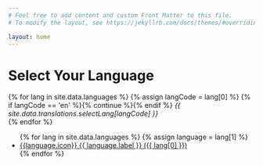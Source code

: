 ```yaml
---
# Feel free to add content and custom Front Matter to this file.
# To modify the layout, see https://jekyllrb.com/docs/themes/#overriding-theme-defaults

layout: home
---
```

<h1>Select Your Language</h1>
{% for lang in site.data.languages %}
  {% assign langCode = lang[0] %}
  {% if langCode == 'en' %}{% continue %}{% endif %}
  <em>{{ site.data.translations.selectLang[langCode] }}</em><br />
{% endfor %}

<ul class="languages">
{% for lang in site.data.languages %}
{% assign language = lang[1] %}
<li><a href="/{{lang[0]}}">{{language.icon}} {{ language.label }} ({{ lang[0] }})</a></li>
{% endfor %}
</ul>